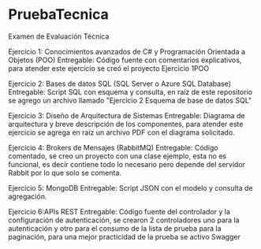# PruebaTecnica

Examen de Evaluación Técnica


Ejercicio 1: Conocimientos avanzados de C# y Programación Orientada a Objetos (POO)
Entregable: Código fuente con comentarios explicativos, para atender este ejercicio se creó el proyecto Ejercicio 1POO


Ejercicio 2: Bases de datos SQL (SQL Server o Azure SQL Database)
Entregable: Script SQL con esquema y consulta, en raíz de este repositorio se agrego un archivo llamado "Ejercicio 2 Esquema de base de datos SQL"


Ejercicio 3: Diseño de Arquitectura de Sistemas
Entregable: Diagrama de arquitectura y breve descripción de los componentes, para atender este ejercicio se agrega en raíz un archivo PDF con el diagrama solicitado.


Ejercicio 4: Brokers de Mensajes (RabbitMQ)
Entregable: Código comentado, se creo un proyecto con una clase ejemplo, esta no es funcional, es decir contiene todo lo necesario pero depende del servidor Rabbit por lo que solo se comenta.


Ejercicio 5: MongoDB
Entregable: Script JSON con el modelo y consulta de agregación.


Ejercicio 6:APIs REST
Entregable: Código fuente del controlador y la configuración de autenticación, se crearon 2 controladores uno para la autenticación y otro para el consumo de la lista de prueba para la paginación, para una mejor practicidad de la prueba se activo Swagger
